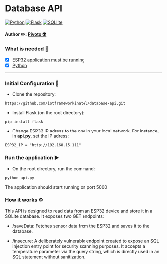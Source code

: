 # Database API

[![Python](https://img.shields.io/badge/python-3670A0?style=for-the-badge&logo=python&logoColor=ffdd54)](https://www.python.org/downloads/)
[![Flask](https://img.shields.io/badge/Flask-000000?style=for-the-badge&logo=Flask&logoColor=white)](https://flask.palletsprojects.com/en/stable/)
[![SQLlite](https://img.shields.io/badge/SQLite-003B57?style=flat-square&logo=SQLite&logoColor=white)](https://sqlite.org/)


<h4 align="left"> 
	Author ✏️: <a href="https://github.com/GabrielPivoto">Pivoto 👽</a>
</h4>

### What is needed 🧾
- [x] [ESP32 application must be running](https://github.com/iotframeworkinatel/rest_api_esp32)
- [x] [Python](https://www.python.org/downloads/)

---
### Initial Configuration 🔧

- Clone the repository:

```
https://github.com/iotframeworkinatel/database-api.git
```
- Install Flask (on the root directory):
```
pip install flask
```

- Change ESP32 IP adress to the one in your local network. For instance, in **api.py**, set the IP adress:
```
ESP32_IP = "http://192.168.15.111"
```

### Run the application ▶️

- On the root directory, run the command:
```
python api.py
```

The application should start running on port 5000

### How it works ⚙️

This API is designed to read data from an ESP32 device and store it in a SQLite database. It exposes two GET endpoints:

- /saveData: Fetches sensor data from the ESP32 and saves it to the database.

- /insecure: A deliberately vulnerable endpoint created to expose an SQL injection entry point for security scanning purposes. It accepts a temperature parameter via the query string, which is directly used in an SQL statement without sanitization.